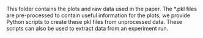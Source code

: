 This folder contains the plots and raw data used in the paper. The *.pkl files are pre-processed to contain useful information for the plots; we provide Python scripts to create these pkl files from unprocessed data. These scripts can also be used to extract data from an experiment run.

